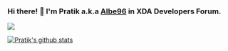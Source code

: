 ### Hi there! 👋 I'm Pratik a.k.a [Albe96](https://forum.xda-developers.com/m/albe96.7334959/) in XDA Developers Forum.

![](https://komarev.com/ghpvc/?username=pratikmandi&color=blueviolet&label=Profile+Views)

[![Pratik's github stats](https://github-readme-stats.vercel.app/api?username=pratikmandi&count_private=true&show_icons=true&theme=radical)](https://github.com/pratikmandi?tab=repositories)



<!--
**pratikmandi/pratikmandi** is a ✨ _special_ ✨ repository because its `README.md` (this file) appears on your GitHub profile.

Here are some ideas to get you started:

- 🔭 I’m currently working on ...
- 🌱 I’m currently learning ...
- 👯 I’m looking to collaborate on ...
- 🤔 I’m looking for help with ...
- 💬 Ask me about ...
- 📫 How to reach me: ...
- 😄 Pronouns: ...
- ⚡ Fun fact: ...
-->
